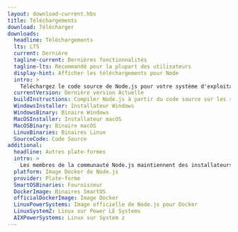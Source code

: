 ```yaml
---
layout: download-current.hbs
title: Téléchargements
download: Télécharger
downloads:
  headline: Téléchargements
  lts: LTS
  current: Dernière
  tagline-current: Dernières fonctionnalités
  tagline-lts: Recommandé pour la plupart des utilisateurs
  display-hint: Afficher les téléchargements pour Node
  intro: >
    Téléchargez le code source de Node.js pour votre système d'exploitation et commencez à développer dès aujourd'hui.
  currentVersion: Dernière version Actuelle
  buildInstructions: Compiler Node.js à partir du code source sur les systèmes d'exploitation maintenus
  WindowsInstaller: Installateur Windows
  WindowsBinary: Binaire Windows
  MacOSInstaller: Installateur macOS
  MacOSBinary: Binaire macOS
  LinuxBinaries: Binaires Linux
  SourceCode: Code Source
additional:
  headline: Autres plate-formes
  intro: >
    Les membres de la communauté Node.js maintiennent des installateurs de Node.js pour d'autres plate-formes. Veuillez noter que ces téléchargements ne sont pas maintenus par l'équipe principale de Node.js et n'offrent pas forcément le même niveau de support que les téléchargements officiels.
  platform: Image Docker de Node.js
  provider: Plate-forme
  SmartOSBinaries: Fournisseur
  DockerImage: Binaires SmartOS
  officialDockerImage: Image Docker
  LinuxPowerSystems: Image officielle de Node.js pour Docker
  LinuxSystemZ: Linux sur Power LE Systems
  AIXPowerSystems: Linux sur System z
---
```


